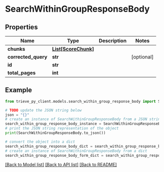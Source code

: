# SearchWithinGroupResponseBody


## Properties

Name | Type | Description | Notes
------------ | ------------- | ------------- | -------------
**chunks** | [**List[ScoreChunk]**](ScoreChunk.md) |  | 
**corrected_query** | **str** |  | [optional] 
**id** | **str** |  | 
**total_pages** | **int** |  | 

## Example

```python
from trieve_py_client.models.search_within_group_response_body import SearchWithinGroupResponseBody

# TODO update the JSON string below
json = "{}"
# create an instance of SearchWithinGroupResponseBody from a JSON string
search_within_group_response_body_instance = SearchWithinGroupResponseBody.from_json(json)
# print the JSON string representation of the object
print(SearchWithinGroupResponseBody.to_json())

# convert the object into a dict
search_within_group_response_body_dict = search_within_group_response_body_instance.to_dict()
# create an instance of SearchWithinGroupResponseBody from a dict
search_within_group_response_body_form_dict = search_within_group_response_body.from_dict(search_within_group_response_body_dict)
```
[[Back to Model list]](../README.md#documentation-for-models) [[Back to API list]](../README.md#documentation-for-api-endpoints) [[Back to README]](../README.md)


